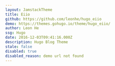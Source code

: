 ```yaml
---
layout: JamstackTheme
title: Eiio
github: https://github.com/leonhe/hugo_eiio
demo: https://themes.gohugo.io/theme/hugo_eiio/
author: Leon He
ssg: Hugo
date: 2016-12-03T09:41:16.000Z
description: Hugo Blog Theme
stale: false
disabled: true
disabled_reason: demo url not found
---
```

